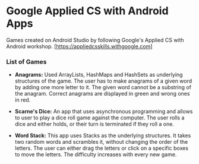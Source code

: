 # Google Applied CS with Android Apps

Games created on Android Studio by following Google's Applied CS with Android workshop. 
[https://appliedcsskills.withgoogle.com]

### List of Games 

* **Anagrams:**
Used ArrayLists, HashMaps and HashSets as underlying structures of the game. The user has to make anagrams of a given word by adding one more letter to it. The given word cannot be a substring of the anagram. Correct anagrams are displayed in green and wrong ones in red. 

* **Scarne's Dice:**
An app that uses asynchronous programming and allows to user to play a dice roll game against the computer. The user rolls a dice and either holds, or their turn is terminated if they roll a one. 

* **Word Stack:**
This app uses Stacks as the underlying structures. It takes two random words and scrambles it, without changing the order of the letters. The user can either drag the letters or click on a specific boxes to move the letters. The difficulty increases with every new game. 
